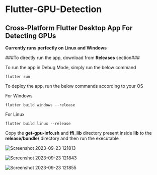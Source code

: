 # Flutter-GPU-Detection

## Cross-Platform Flutter Desktop App For Detecting GPUs

**Currently runs perfectly on Linux and Windows**

###To directly run the app, download from **Releases** section###

To run the app in Debug Mode, simply run the below command
```shell
flutter run
```

To deploy the app, run the below commands according to your OS

For Windows
```shell
flutter build windows --release
```

For Linux
```shell
flutter build linux --release
```

Copy the **get-gpu-info.sh** and **ffi_lib** directory present inside **lib** to the **release/bundle/** directory and then run the executable


![Screenshot 2023-09-23 121813](https://github.com/AtharvNatu/Flutter-GPU-Detection/assets/66716779/b8ff8e60-642a-41a1-8bd1-a08cac3b62f8)

![Screenshot 2023-09-23 121843](https://github.com/AtharvNatu/Flutter-GPU-Detection/assets/66716779/7feb4c79-4eb5-497e-bd89-71f3f6780ade)

![Screenshot 2023-09-23 121855](https://github.com/AtharvNatu/Flutter-GPU-Detection/assets/66716779/54c80232-7bb6-4196-bde7-55b2d871faa5)
